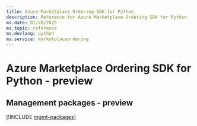 ```yaml
---
title: Azure Marketplace Ordering SDK for Python
description: Reference for Azure Marketplace Ordering SDK for Python
ms.date: 01/28/2025
ms.topic: reference
ms.devlang: python
ms.service: marketplaceordering
---
```

# Azure Marketplace Ordering SDK for Python - preview

## Management packages - preview
[!INCLUDE [mgmt-packages](marketplace-ordering-mgmt-index.md)]